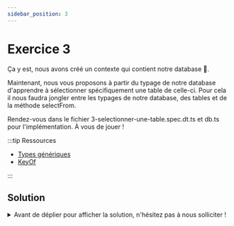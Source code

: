 ```yaml
---
sidebar_position: 3
---
```


# Exercice 3

Ça y est, nous avons créé un contexte qui contient notre database 🎉.

Maintenant, nous vous proposons à partir du typage de notre database d'apprendre à sélectionner spécifiquement une table de celle-ci. Pour cela il nous faudra jongler entre les typages de notre database, des tables et de la méthode selectFrom.

Rendez-vous dans le fichier 3-selectionner-une-table.spec.dt.ts et db.ts pour l'implémentation. À vous de jouer !

:::tip Ressources

- [Types génériques](../typescript/generic.md)
- [KeyOf](../typescript/keyof.md)

:::

## Solution

<details>
  <summary>Avant de déplier pour afficher la solution, n'hésitez pas à nous solliciter ! </summary>

    ```ts
    type EmptyContext<DB> = {
      _db: DB;
    };
    type AnyEmptyContext = EmptyContext<any>;

    export const selectFrom = <
      Ctx extends AnyEmptyContext,
      TB extends keyof Ctx["_db"]
    >(
      ctx: Ctx,
      tableName: TB
    ) => ({
      ...ctx,
      _operation: "select" as const,
      _table: tableName,
    });
    ```

</details>
